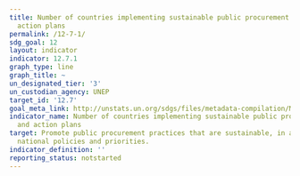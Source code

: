 ```yaml
---
title: Number of countries implementing sustainable public procurement policies and
  action plans
permalink: /12-7-1/
sdg_goal: 12
layout: indicator
indicator: 12.7.1
graph_type: line
graph_title: ~
un_designated_tier: '3'
un_custodian_agency: UNEP
target_id: '12.7'
goal_meta_link: http://unstats.un.org/sdgs/files/metadata-compilation/Metadata-Goal-12.pdf
indicator_name: Number of countries implementing sustainable public procurement policies
  and action plans
target: Promote public procurement practices that are sustainable, in accordance with
  national policies and priorities.
indicator_definition: ''
reporting_status: notstarted
---
```

